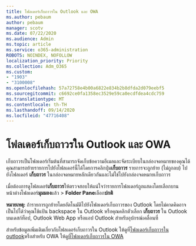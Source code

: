 ```yaml
---
title: โฟลเดอร์เก็บถาวรใน Outlook และ OWA
ms.author: pebaum
author: pebaum
manager: scotv
ms.date: 07/22/2020
ms.audience: Admin
ms.topic: article
ms.service: o365-administration
ROBOTS: NOINDEX, NOFOLLOW
localization_priority: Priority
ms.collection: Adm_O365
ms.custom:
- "1903"
- "3100008"
ms.openlocfilehash: 57a72758e4b00a6822e834b2b8dfda2d079eebf5
ms.sourcegitcommit: c6692ce0fa1358ec3529e59ca0ecdfdea4cdc759
ms.translationtype: MT
ms.contentlocale: th-TH
ms.lasthandoff: 09/14/2020
ms.locfileid: "47716408"
---
```

# <a name="archive-folder-in-outlook-and-owa"></a>โฟลเดอร์เก็บถาวรใน Outlook และ OWA

เก็บถาวรเป็นโฟลเดอร์เริ่มต้นที่สามารถจัดเก็บข้อความอีเมลและจัดระเบียบในกล่องจดหมายของคุณได้ คุณสามารถย้ายรายการไปยังโฟลเดอร์นี้ได้โดยการคลิกปุ่ม**เก็บถาวร** รายการจะถูกย้าย (ไม่ถูกลบ) ไปยังโฟลเดอร์ **เก็บถาวร** ในกล่องจดหมายหลักเดียวกันและไม่ใช่ไปยังกล่องจดหมายเก็บถาวร

เมื่อต้องการดูโฟลเดอร์**เก็บถาวร**ให้ตรวจสอบให้แน่ใจว่ารายการโฟลเดอร์ถูกแสดงโดยเลือกบานหน้าต่างโฟลเดอร์**มุมมอง**แล้ว  >  **Folder Pane**เลือก**ปกติ**

**หมายเหตุ:** ถ้ารายการถูกย้ายโดยอัตโนมัติไปยังโฟลเดอร์เก็บถาวรของ Outlook โดยไม่คาดคิดอาจเป็นไปได้ว่าคุณใช้แป้น backspace ใน Outlook หรือคุณคลิกตัวเลือก **เก็บถาวร** ใน Outlook บนเดสก์ท็อป, Outlook Web App หรือแอป Outlook สำหรับอุปกรณ์เคลื่อนที่

สำหรับข้อมูลเพิ่มเติมเกี่ยวกับโฟลเดอร์เก็บถาวรใน Outlook ให้ดูที่[โฟลเดอร์เก็บถาวรใน outlook](https://support.office.com/article/archive-in-outlook-for-windows-25f75777-3cdc-4c77-9783-5929c7b47028)หรือสำหรับ OWA ให้ดู[ที่โฟลเดอร์เก็บถาวรใน OWA](https://support.office.com/article/organize-your-inbox-with-archive-sweep-and-other-tools-in-outlook-on-the-web-49b26f63-6399-4b4a-a580-14b9b1efe96d?ui=en-US&rs=en-US&ad=US)
